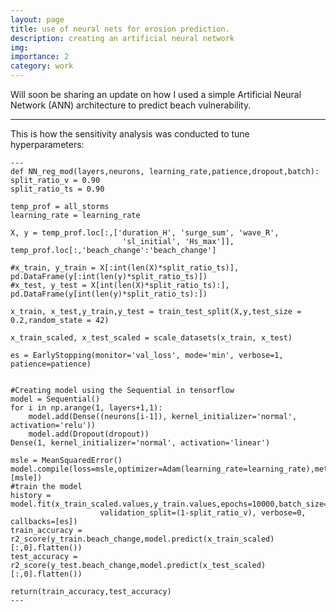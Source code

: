 ```yaml
---
layout: page
title: use of neural nets for erosion prediction.
description: creating an artificial neural network
img:
importance: 2
category: work
---
```


Will soon be sharing an update on how I used a simple Artificial Neural Network (ANN) architecture to predict beach vulnerability.

***
This is how the sensitivity analysis was conducted to tune hyperparameters:

    ---
    def NN_reg_mod(layers,neurons, learning_rate,patience,dropout,batch):
    split_ratio_v = 0.90
    split_ratio_ts = 0.90

    temp_prof = all_storms
    learning_rate = learning_rate
        
    X, y = temp_prof.loc[:,['duration_H', 'surge_sum', 'wave_R',
                             'sl_initial', 'Hs_max']], temp_prof.loc[:,'beach_change':'beach_change']

    #x_train, y_train = X[:int(len(X)*split_ratio_ts)], pd.DataFrame(y[:int(len(y)*split_ratio_ts)])
    #x_test, y_test = X[int(len(X)*split_ratio_ts):], pd.DataFrame(y[int(len(y)*split_ratio_ts):])
    
    x_train, x_test,y_train,y_test = train_test_split(X,y,test_size = 0.2,random_state = 42)

    x_train_scaled, x_test_scaled = scale_datasets(x_train, x_test)

    es = EarlyStopping(monitor='val_loss', mode='min', verbose=1, patience=patience)


    #Creating model using the Sequential in tensorflow
    model = Sequential()
    for i in np.arange(1, layers+1,1):
        model.add(Dense((neurons[i-1]), kernel_initializer='normal', activation='relu'))
        model.add(Dropout(dropout))
    Dense(1, kernel_initializer='normal', activation='linear')

    msle = MeanSquaredError()
    model.compile(loss=msle,optimizer=Adam(learning_rate=learning_rate),metrics=[msle])
    #train the model
    history = model.fit(x_train_scaled.values,y_train.values,epochs=10000,batch_size=4,
                        validation_split=(1-split_ratio_v), verbose=0, callbacks=[es])
    train_accuracy = r2_score(y_train.beach_change,model.predict(x_train_scaled)[:,0].flatten())
    test_accuracy = r2_score(y_test.beach_change,model.predict(x_test_scaled)[:,0].flatten())

    return(train_accuracy,test_accuracy)
    ---




